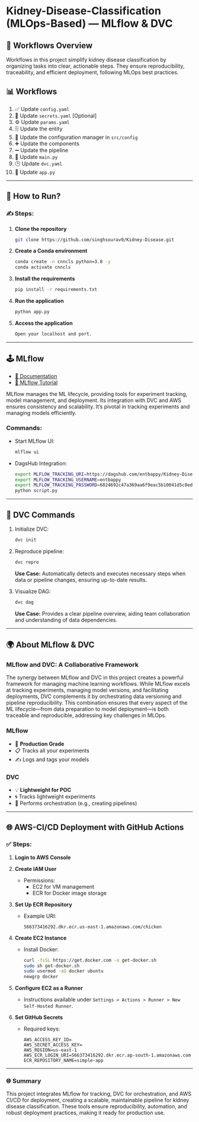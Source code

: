 # Kidney-Disease-Classification (MLOps-Based) — MLflow & DVC

## 🌟 Workflows Overview

Workflows in this project simplify kidney disease classification by organizing tasks into clear, actionable steps. They ensure reproducibility, traceability, and efficient deployment, following MLOps best practices.

## 📊 Workflows

1. ✅ Update `config.yaml`
2. 🔐 Update `secrets.yaml` [Optional]
3. ⚙️ Update `params.yaml`
4. 🗄 Update the entity
5. 🔧 Update the configuration manager in `src/config`
6. ➕ Update the components
7. ➖ Update the pipeline
8. 🔄 Update `main.py`
9. 🕒 Update `dvc.yaml`
10. 🚀 Update `app.py`

---

## 🔢 How to Run?

### ✍️ Steps:

1. **Clone the repository**
   ```bash
   git clone https://github.com/singhsourav0/Kidney-Disease.git
   ```
2. **Create a Conda environment**
   ```bash
   conda create -n cnncls python=3.8 -y
   conda activate cnncls
   ```
3. **Install the requirements**
   ```bash
   pip install -r requirements.txt
   ```
4. **Run the application**
   ```bash
   python app.py
   ```
5. **Access the application**
   ```bash
   Open your localhost and port.
   ```

---

## 🕹️ MLflow

- [🔗 Documentation](https://mlflow.org/docs/latest/index.html)
- [🎥 MLflow Tutorial](https://youtu.be/qdcHHrsXA48?si=bD5vDS60akNphkem)

MLflow manages the ML lifecycle, providing tools for experiment tracking, model management, and deployment. Its integration with DVC and AWS ensures consistency and scalability. It’s pivotal in tracking experiments and managing models efficiently.

### Commands:

- Start MLflow UI:
  ```bash
  mlflow ui
  ```
- DagsHub Integration:
  ```bash
  export MLFLOW_TRACKING_URI=https://dagshub.com/entbappy/Kidney-Disease-Classification-MLflow-DVC.mlflow
  export MLFLOW_TRACKING_USERNAME=entbappy
  export MLFLOW_TRACKING_PASSWORD=6824692c47a369aa6f9eac5b10041d5c8edbcef0
  python script.py
  ```

---

## 🎨 DVC Commands

1. Initialize DVC:
   ```bash
   dvc init
   ```
2. Reproduce pipeline:
   ```bash
   dvc repro
   ```
   **Use Case:** Automatically detects and executes necessary steps when data or pipeline changes, ensuring up-to-date results.

3. Visualize DAG:
   ```bash
   dvc dag
   ```
   **Use Case:** Provides a clear pipeline overview, aiding team collaboration and understanding of data dependencies.

---

## 🌍 About MLflow & DVC

### MLflow and DVC: A Collaborative Framework

The synergy between MLflow and DVC in this project creates a powerful framework for managing machine learning workflows. While MLflow excels at tracking experiments, managing model versions, and facilitating deployments, DVC complements it by orchestrating data versioning and pipeline reproducibility. This combination ensures that every aspect of the ML lifecycle—from data preparation to model deployment—is both traceable and reproducible, addressing key challenges in MLOps.

### MLflow

- 🔧 **Production Grade**
- 📋 Tracks all your experiments
- ✍️ Logs and tags your models

### DVC

- 💡 **Lightweight for POC**
- 🌀 Tracks lightweight experiments
- 🔄 Performs orchestration (e.g., creating pipelines)

---

## 🌐 AWS-CI/CD Deployment with GitHub Actions

### ✅ Steps:

1. **Login to AWS Console**

2. **Create IAM User**
   - Permissions:
     - EC2 for VM management
     - ECR for Docker image storage

3. **Set Up ECR Repository**
   - Example URI:
     ```
     566373416292.dkr.ecr.us-east-1.amazonaws.com/chicken
     ```

4. **Create EC2 Instance**
   - Install Docker:
     ```bash
     curl -fsSL https://get.docker.com -o get-docker.sh
     sudo sh get-docker.sh
     sudo usermod -aG docker ubuntu
     newgrp docker
     ```

5. **Configure EC2 as a Runner**
   - Instructions available under `Settings > Actions > Runner > New Self-Hosted Runner`.

6. **Set GitHub Secrets**
   - Required keys:
     ```
     AWS_ACCESS_KEY_ID=
     AWS_SECRET_ACCESS_KEY=
     AWS_REGION=us-east-1
     AWS_ECR_LOGIN_URI=566373416292.dkr.ecr.ap-south-1.amazonaws.com
     ECR_REPOSITORY_NAME=simple-app
     ```

---

### 🌐 Summary

This project integrates MLflow for tracking, DVC for orchestration, and AWS CI/CD for deployment, creating a scalable, maintainable pipeline for kidney disease classification. These tools ensure reproducibility, automation, and robust deployment practices, making it ready for production use.

